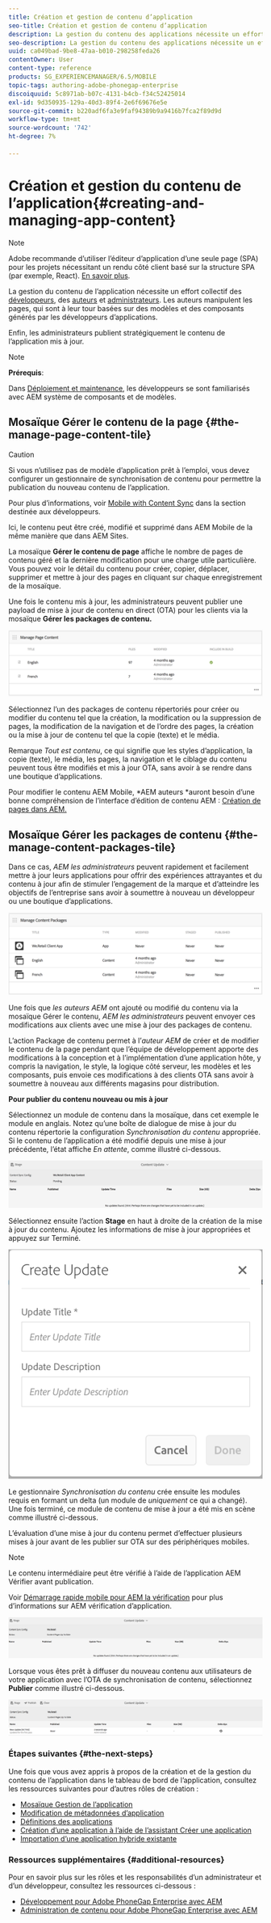 ```yaml
---
title: Création et gestion de contenu d’application
seo-title: Création et gestion de contenu d’application
description: La gestion du contenu des applications nécessite un effort collectif des développeurs, des auteurs de contenu et des administrateurs.  Les auteurs manipulent les pages, qui sont à leur tour basées sur des modèles et des composants générés par les développeurs d’applications.
seo-description: La gestion du contenu des applications nécessite un effort collectif des développeurs, des auteurs de contenu et des administrateurs.  Les auteurs manipulent les pages, qui sont à leur tour basées sur des modèles et des composants générés par les développeurs d’applications.
uuid: ca049bad-9be8-47aa-b010-298258feda26
contentOwner: User
content-type: reference
products: SG_EXPERIENCEMANAGER/6.5/MOBILE
topic-tags: authoring-adobe-phonegap-enterprise
discoiquuid: 5c8971ab-b07c-4131-b4cb-f34c52425014
exl-id: 9d350935-129a-40d3-89f4-2e6f69676e5e
source-git-commit: b220adf6fa3e9faf94389b9a9416b7fca2f89d9d
workflow-type: tm+mt
source-wordcount: '742'
ht-degree: 7%

---
```


# Création et gestion du contenu de l’application{#creating-and-managing-app-content}

>[!NOTE]
>
>Adobe recommande d’utiliser l’éditeur d’application d’une seule page (SPA) pour les projets nécessitant un rendu côté client basé sur la structure SPA (par exemple, React). [En savoir plus](/help/sites-developing/spa-overview.md).

La gestion du contenu de l’application nécessite un effort collectif des [développeurs](#developer), des [auteurs](#author) et [administrateurs](#administrator). Les auteurs manipulent les pages, qui sont à leur tour basées sur des modèles et des composants générés par les développeurs d’applications.

Enfin, les administrateurs publient stratégiquement le contenu de l’application mis à jour.

>[!NOTE]
>
>**Prérequis**:
>
>Dans [Déploiement et maintenance](/help/sites-deploying/deploy.md), les développeurs se sont familiarisés avec AEM système de composants et de modèles.

## Mosaïque Gérer le contenu de la page {#the-manage-page-content-tile}

>[!CAUTION]
>
>Si vous n’utilisez pas de modèle d’application prêt à l’emploi, vous devez configurer un gestionnaire de synchronisation de contenu pour permettre la publication du nouveau contenu de l’application.
>
>Pour plus d’informations, voir [Mobile with Content Sync](/help/mobile/phonegap-contentsync.md) dans la section destinée aux développeurs.

Ici, le contenu peut être créé, modifié et supprimé dans AEM Mobile de la même manière que dans AEM Sites.

La mosaïque **Gérer le contenu de page** affiche le nombre de pages de contenu géré et la dernière modification pour une charge utile particulière. Vous pouvez voir le détail du contenu pour créer, copier, déplacer, supprimer et mettre à jour des pages en cliquant sur chaque enregistrement de la mosaïque.

Une fois le contenu mis à jour, les administrateurs peuvent publier une payload de mise à jour de contenu en direct (OTA) pour les clients via la mosaïque **Gérer les packages de contenu.**

![chlimage_1-161](assets/chlimage_1-161.png)

Sélectionnez l’un des packages de contenu répertoriés pour créer ou modifier du contenu tel que la création, la modification ou la suppression de pages, la modification de la navigation et de l’ordre des pages, la création ou la mise à jour de contenu tel que la copie (texte) et le média.

Remarque *Tout est contenu*, ce qui signifie que les styles d’application, la copie (texte), le média, les pages, la navigation et le ciblage du contenu peuvent tous être modifiés et mis à jour OTA, sans avoir à se rendre dans une boutique d’applications.

Pour modifier le contenu AEM Mobile, *AEM auteurs *auront besoin d’une bonne compréhension de l’interface d’édition de contenu AEM : [Création de pages dans AEM.](/help/sites-authoring/qg-page-authoring.md)

## Mosaïque Gérer les packages de contenu {#the-manage-content-packages-tile}

Dans ce cas, *AEM les administrateurs* peuvent rapidement et facilement mettre à jour leurs applications pour offrir des expériences attrayantes et du contenu à jour afin de stimuler l’engagement de la marque et d’atteindre les objectifs de l’entreprise sans avoir à soumettre à nouveau un développeur ou une boutique d’applications.

![chlimage_1-162](assets/chlimage_1-162.png)

Une fois que *les auteurs AEM* ont ajouté ou modifié du contenu via la mosaïque Gérer le contenu, *AEM les administrateurs* peuvent envoyer ces modifications aux clients avec une mise à jour des packages de contenu.

L’action Package de contenu permet à l’*auteur AEM* de créer et de modifier le contenu de la page pendant que l’équipe de développement apporte des modifications à la conception et à l’implémentation d’une application hôte, y compris la navigation, le style, la logique côté serveur, les modèles et les composants, puis envoie ces modifications à des clients OTA sans avoir à soumettre à nouveau aux différents magasins pour distribution.

**Pour publier du contenu nouveau ou mis à jour**

Sélectionnez un module de contenu dans la mosaïque, dans cet exemple le module en anglais. Notez qu’une boîte de dialogue de mise à jour du contenu répertorie la configuration *Synchronisation du contenu* appropriée. Si le contenu de l’application a été modifié depuis une mise à jour précédente, l’état affiche *En attente*, comme illustré ci-dessous.

![chlimage_1-163](assets/chlimage_1-163.png)

Sélectionnez ensuite l’action **Stage** en haut à droite de la création de la mise à jour du contenu. Ajoutez les informations de mise à jour appropriées et appuyez sur Terminé.

![chlimage_1-164](assets/chlimage_1-164.png)

Le gestionnaire *Synchronisation du contenu* crée ensuite les modules requis en formant un delta (un module de *uniquement* ce qui a changé). Une fois terminé, ce module de contenu de mise à jour a été mis en scène comme illustré ci-dessous.

L’évaluation d’une mise à jour du contenu permet d’effectuer plusieurs mises à jour avant de les publier sur OTA sur des périphériques mobiles.

>[!NOTE]
>
>Le contenu intermédiaire peut être vérifié à l’aide de l’application AEM Vérifier avant publication.
>
>Voir [Démarrage rapide mobile pour AEM la vérification](/help/mobile/phonegap-mobile-quickstart.md) pour plus d’informations sur AEM vérification d’application.

![chlimage_1-165](assets/chlimage_1-165.png)

Lorsque vous êtes prêt à diffuser du nouveau contenu aux utilisateurs de votre application avec l’OTA de synchronisation de contenu, sélectionnez **Publier** comme illustré ci-dessous.

![chlimage_1-166](assets/chlimage_1-166.png)

### Étapes suivantes {#the-next-steps}

Une fois que vous avez appris à propos de la création et de la gestion du contenu de l’application dans le tableau de bord de l’application, consultez les ressources suivantes pour d’autres rôles de création :

* [Mosaïque Gestion de l’application](/help/mobile/phonegap-app-details-tile.md)
* [Modification de métadonnées d’application](/help/mobile/phonegap-editmetadata.md)
* [Définitions des applications](/help/mobile/phonegap-app-definitions.md)
* [Création d’une application à l’aide de l’assistant Créer une application](/help/mobile/phonegap-create-new-app.md)
* [Importation d’une application hybride existante](/help/mobile/phonegap-adding-content-to-imported-app.md)

### Ressources supplémentaires {#additional-resources}

Pour en savoir plus sur les rôles et les responsabilités d’un administrateur et d’un développeur, consultez les ressources ci-dessous :

* [Développement pour Adobe PhoneGap Enterprise avec AEM](/help/mobile/developing-in-phonegap.md)
* [Administration de contenu pour Adobe PhoneGap Enterprise avec AEM](/help/mobile/administer-phonegap.md)
